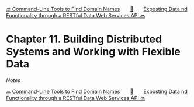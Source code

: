 [🔙 Command-Line Tools to Find Domain Names][previous-chapter]&nbsp;&nbsp;&nbsp;&nbsp;&nbsp;&nbsp;&nbsp;[🏡][readme]&nbsp;&nbsp;&nbsp;&nbsp;&nbsp;&nbsp;&nbsp;[Exposting Data nd Functionality through a RESTful Data Web Services API 🔜][upcoming-chapter]

# Chapter 11. Building Distributed Systems and Working with Flexible Data

_Notes_

[🔙 Command-Line Tools to Find Domain Names][previous-chapter]&nbsp;&nbsp;&nbsp;&nbsp;&nbsp;&nbsp;&nbsp;[🏡][readme]&nbsp;&nbsp;&nbsp;&nbsp;&nbsp;&nbsp;&nbsp;[Exposting Data nd Functionality through a RESTful Data Web Services API 🔜][upcoming-chapter]

[readme]: README.md
[previous-chapter]: ch10-command-line-tools-to-find-domain-names.md
[upcoming-chapter]: ch12-exposting-data-nd-functionality-through-a-restful-data-web-services-api.md